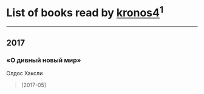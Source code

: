 # List of books read by [kronos4](http://vk.com/id219471728)<sup>1</sup>
---

## 2017

### «О дивный новый мир»
Олдос Хаксли
> [2017-05] 



